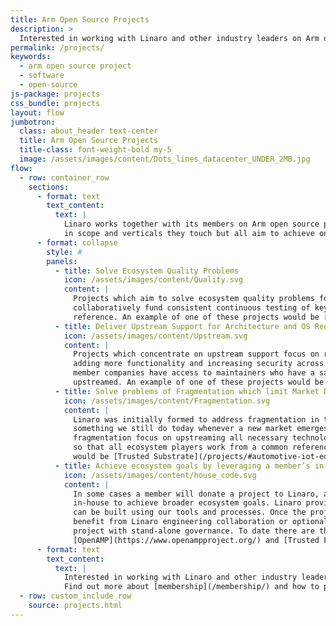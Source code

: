 ```yaml
---
title: Arm Open Source Projects
description: >
  Interested in working with Linaro and other industry leaders on Arm open source projects? Find out more about membership and how to participate here.layout: flow
permalink: /projects/
keywords:
  - arm open source project
  - software
  - open-source
js-package: projects
css_bundle: projects
layout: flow
jumbotron:
  class: about_header text-center
  title: Arm Open Source Projects
  title-class: font-weight-bold my-5
  image: /assets/images/content/Dots_lines_datacenter_UNDER_2MB.jpg
flow:
  - row: container_row
    sections:
      - format: text
        text_content:
          text: |
            Linaro works together with its members on Arm open source projects. These projects may vary
            in scope and verticals they touch but all aim to achieve one (or several) of the following goals:
      - format: collapse
        style: #
        panels:
          - title: Solve Ecosystem Quality Problems
            icon: /assets/images/content/Quality.svg
            content: |
              Projects which aim to solve ecosystem quality problems focus primarily on testing. Here stakeholders
              collaboratively fund consistent continuous testing of key configurations to make upstream the quality
              reference. An example of one of these projects would be [Linux Kernel Quality](/projects/#core-technologies_LKQ).
          - title: Deliver Upstream Support for Architecture and OS Requirements
            icon: /assets/images/content/Upstream.svg
            content: |
              Projects which concentrate on upstream support focus on regression testing, improving technology by
              adding more functionality and increasing security across the ecosystem. Through these projects,
              member companies have access to maintainers who have a say in what does or does not get
              upstreamed. An example of one of these projects would be [Upstream Maintainership](/projects/#core-technologies_UM).
          - title: Solve problems of Fragmentation which limit Market Deployment
            icon: /assets/images/content/Fragmentation.svg
            content: |
              Linaro was initially formed to address fragmentation in the Arm software ecosystem and this is
              something we still do today whenever a new market emerges. The projects which address
              fragmentation focus on upstreaming all necessary technologies across multiple open source projects
              so that all ecosystem players work from a common reference. An example of one of these projects
              would be [Trusted Substrate](/projects/#automotive-iot-edge-devices_TS) which aims to bring standardization to edge device firmware.
          - title: Achieve ecosystem goals by leveraging a member’s in-house codebase
            icon: /assets/images/content/house_code.svg
            content: |
              In some cases a member will donate a project to Linaro, allowing us to leverage a codebase developed
              in-house to achieve broader ecosystem goals. Linaro provides a neutral platform where collaboration
              can be built using our tools and processes. Once the project is up and running it can continue to
              benefit from Linaro engineering collaboration or optionally evolve into a Linaro Community Project, a
              project with stand-alone governance. To date there are three Linaro Community Projects - [MCUboot](https://www.mcuboot.com/index.html),
              [OpenAMP](https://www.openampproject.org/) and [Trusted Firmware](https://www.trustedfirmware.org/).
      - format: text
        text_content:
          text: |
            Interested in working with Linaro and other industry leaders on Arm open source projects?
            Find out more about [membership](/membership/) and how to participate here.
  - row: custom_include_row
    source: projects.html
---
```

